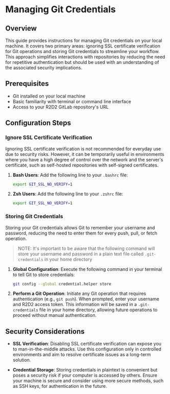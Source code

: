 # Managing Git Credentials

## Overview

This guide provides instructions for managing Git credentials on your local machine. It covers two primary areas: ignoring SSL certificate verification for Git operations and storing Git credentials to streamline your workflow. This approach simplifies interactions with repositories by reducing the need for repetitive authentication but should be used with an understanding of the associated security implications.

## Prerequisites

- Git installed on your local machine
- Basic familiarity with terminal or command line interface
- Access to your R2D2 GitLab repository's URL

## Configuration Steps

### Ignore SSL Certificate Verification

Ignoring SSL certificate verification is not recommended for everyday use due to security risks. However, it can be temporarily useful in environments where you have a high degree of control over the network and the server's certificate, such as self-hosted repositories with self-signed certificates.

1. **Bash Users**: Add the following line to your `.bashrc` file:
   ```bash
   export GIT_SSL_NO_VERIFY=1
   ```
   
2. **Zsh Users**: Add the following line to your `.zshrc` file:
   ```bash
   export GIT_SSL_NO_VERIFY=1
   ```

### Storing Git Credentials

Storing your Git credentials allows Git to remember your username and password, reducing the need to enter them for every push, pull, or fetch operation.

> NOTE: It's important to be aware that the following command will store your username and password in a plain text file called `.git-credentials` in your home directory

1. **Global Configuration**: Execute the following command in your terminal to tell Git to store credentials:
   ```sh
   git config --global credential.helper store
   ```

2. **Perform a Git Operation**: Initiate any Git operation that requires authentication (e.g., `git push`). When prompted, enter your username and R2D2 access token. This information will be saved in a `.git-credentials` file in your home directory, allowing future operations to proceed without manual authentication.

## Security Considerations

- **SSL Verification**: Disabling SSL certificate verification can expose you to man-in-the-middle attacks. Use this configuration only in controlled environments and aim to resolve certificate issues as a long-term solution.
  
- **Credential Storage**: Storing credentials in plaintext is convenient but poses a security risk if your computer is accessed by others. Ensure your machine is secure and consider using more secure methods, such as SSH keys, for authentication in the future.
